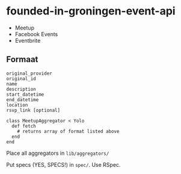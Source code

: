 # founded-in-groningen-event-api

* Meetup
* Facebook Events
* Eventbrite

## Formaat

```
original_provider
original_id
name
description
start_datetime
end_datetime
location
rsvp_link [optional]
```

```
class MeetupAggregator < Yolo
  def fetch
    # returns array of format listed above
  end
end
```

Place all aggregators in `lib/aggregators/`

Put specs (YES, SPECS!) in `spec/`. Use RSpec.
